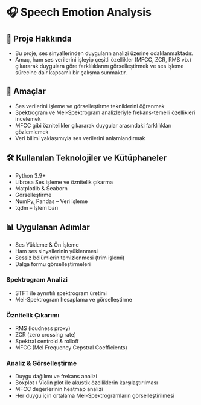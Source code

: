 # 🎧 Speech Emotion Analysis
## 📌 Proje Hakkında
* Bu proje, ses sinyallerinden duyguların analizi üzerine odaklanmaktadır.
* Amaç, ham ses verilerini işleyip çeşitli özellikler (MFCC, ZCR, RMS vb.) çıkararak duygulara göre farklılıklarını görselleştirmek ve ses işleme sürecine dair kapsamlı bir çalışma sunmaktır.

## 🎯 Amaçlar
* Ses verilerini işleme ve görselleştirme tekniklerini öğrenmek
* Spektrogram ve Mel-Spektrogram analizleriyle frekans-temelli özellikleri incelemek
* MFCC gibi öznitelikler çıkararak duygular arasındaki farklılıkları gözlemlemek
* Veri bilimi yaklaşımıyla ses verilerini anlamlandırmak

## 🛠️ Kullanılan Teknolojiler ve Kütüphaneler
* Python 3.9+
* Librosa Ses işleme ve öznitelik çıkarma
* Matplotlib & Seaborn
* Görselleştirme
* NumPy, Pandas – Veri işleme
* tqdm – İşlem barı

## 📊 Uygulanan Adımlar
* Ses Yükleme & Ön İşleme
* Ham ses sinyallerinin yüklenmesi
* Sessiz bölümlerin temizlenmesi (trim işlemi)
* Dalga formu görselleştirmeleri
### Spektrogram Analizi
* STFT ile ayrıntılı spektrogram üretimi
* Mel-Spektrogram hesaplama ve görselleştirme
### Öznitelik Çıkarımı
* RMS (loudness proxy)
* ZCR (zero crossing rate)
* Spektral centroid & rolloff
* MFCC (Mel Frequency Cepstral Coefficients)

### Analiz & Görselleştirme
* Duygu dağılımı ve frekans analizi
* Boxplot / Violin plot ile akustik özelliklerin karşılaştırılması
* MFCC değerlerinin heatmap analizi
* Her duygu için ortalama Mel-Spektrogramların görselleştirilmesi
